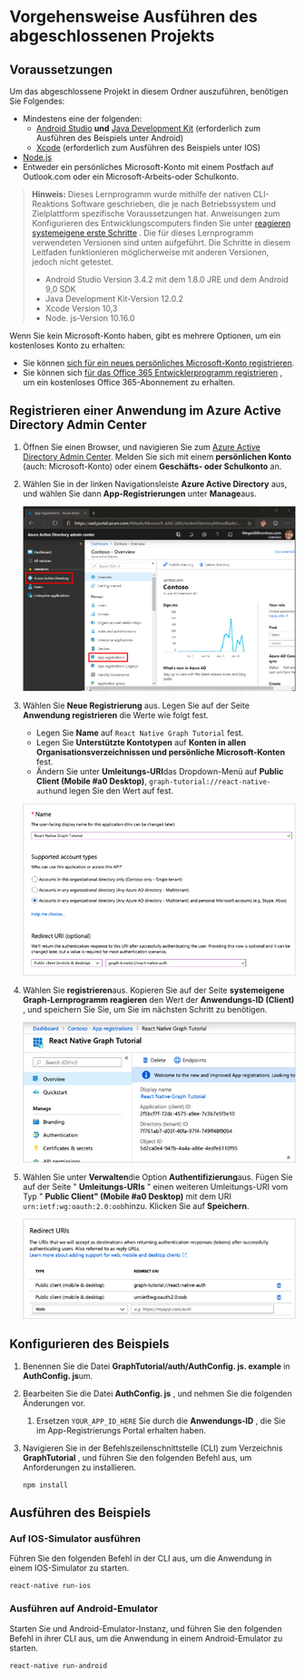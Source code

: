 # <a name="how-to-run-the-completed-project"></a>Vorgehensweise Ausführen des abgeschlossenen Projekts

## <a name="prerequisites"></a>Voraussetzungen

Um das abgeschlossene Projekt in diesem Ordner auszuführen, benötigen Sie Folgendes:

- Mindestens eine der folgenden:
  - [Android Studio](https://developer.android.com/studio/) **und** [Java Development Kit](https://jdk.java.net) (erforderlich zum Ausführen des Beispiels unter Android)
  - [Xcode](https://developer.apple.com/xcode/) (erforderlich zum Ausführen des Beispiels unter IOS)
- [Node.js](https://nodejs.org)
- Entweder ein persönliches Microsoft-Konto mit einem Postfach auf Outlook.com oder ein Microsoft-Arbeits-oder Schulkonto.

> **Hinweis:** Dieses Lernprogramm wurde mithilfe der nativen CLI-Reaktions Software geschrieben, die je nach Betriebssystem und Zielplattform spezifische Voraussetzungen hat. Anweisungen zum Konfigurieren des Entwicklungscomputers finden Sie unter [reagieren systemeigene erste Schritte](https://facebook.github.io/react-native/docs/getting-started) . Die für dieses Lernprogramm verwendeten Versionen sind unten aufgeführt. Die Schritte in diesem Leitfaden funktionieren möglicherweise mit anderen Versionen, jedoch nicht getestet.
>
> - Android Studio Version 3.4.2 mit dem 1.8.0 JRE und dem Android 9,0 SDK
> - Java Development Kit-Version 12.0.2
> - Xcode Version 10,3
> - Node. js-Version 10.16.0

Wenn Sie kein Microsoft-Konto haben, gibt es mehrere Optionen, um ein kostenloses Konto zu erhalten:

- Sie können [sich für ein neues persönliches Microsoft-Konto registrieren](https://signup.live.com/signup?wa=wsignin1.0&rpsnv=12&ct=1454618383&rver=6.4.6456.0&wp=MBI_SSL_SHARED&wreply=https://mail.live.com/default.aspx&id=64855&cbcxt=mai&bk=1454618383&uiflavor=web&uaid=b213a65b4fdc484382b6622b3ecaa547&mkt=E-US&lc=1033&lic=1).
- Sie können sich [für das Office 365 Entwicklerprogramm registrieren](https://developer.microsoft.com/office/dev-program) , um ein kostenloses Office 365-Abonnement zu erhalten.

## <a name="register-an-application-with-the-azure-active-directory-admin-center"></a>Registrieren einer Anwendung im Azure Active Directory Admin Center

1. Öffnen Sie einen Browser, und navigieren Sie zum [Azure Active Directory Admin Center](https://aad.portal.azure.com). Melden Sie sich mit einem **persönlichen Konto** (auch: Microsoft-Konto) oder einem **Geschäfts- oder Schulkonto** an.

1. Wählen Sie in der linken Navigationsleiste **Azure Active Directory** aus, und wählen Sie dann **App-Registrierungen** unter **Manage**aus.

    ![Ein Screenshot der APP-Registrierungen ](/tutorial/images/aad-portal-app-registrations.png)

1. Wählen Sie **Neue Registrierung** aus. Legen Sie auf der Seite **Anwendung registrieren** die Werte wie folgt fest.

    - Legen Sie **Name** auf `React Native Graph Tutorial` fest.
    - Legen Sie **Unterstützte Kontotypen** auf **Konten in allen Organisationsverzeichnissen und persönliche Microsoft-Konten** fest.
    - Ändern Sie unter **Umleitungs-URI**das Dropdown-Menü auf **Public Client (Mobile #a0 Desktop)**, `graph-tutorial://react-native-auth`und legen Sie den Wert auf fest.

    ![Screenshot der Seite "Anwendung registrieren"](/tutorial/images/aad-register-an-app.png)

1. Wählen Sie **registrieren**aus. Kopieren Sie auf der Seite **systemeigene Graph-Lernprogramm reagieren** den Wert der **Anwendungs-ID (Client)** , und speichern Sie Sie, um Sie im nächsten Schritt zu benötigen.

    ![Ein Screenshot der Anwendungs-ID der neuen App-Registrierung](/tutorial/images/aad-application-id.png)

1. Wählen Sie unter **Verwalten**die Option **Authentifizierung**aus. Fügen Sie auf der Seite " **Umleitungs-URIs** " einen weiteren Umleitungs-URI vom Typ " **Public Client" (Mobile #a0 Desktop)** mit dem URI `urn:ietf:wg:oauth:2.0:oob`hinzu. Klicken Sie auf **Speichern**.

    ![Screenshot der Seite "Umleitungs-URIs"](/tutorial/images/aad-redirect-uris.png)

## <a name="configure-the-sample"></a>Konfigurieren des Beispiels

1. Benennen Sie die Datei **GraphTutorial/auth/AuthConfig. js. example** in **AuthConfig. js**um.
1. Bearbeiten Sie die Datei **AuthConfig. js** , und nehmen Sie die folgenden Änderungen vor.
    1. Ersetzen `YOUR_APP_ID_HERE` Sie durch die **Anwendungs-ID** , die Sie im App-Registrierungs Portal erhalten haben.

1. Navigieren Sie in der Befehlszeilenschnittstelle (CLI) zum Verzeichnis **GraphTutorial** , und führen Sie den folgenden Befehl aus, um Anforderungen zu installieren.

    ```Shell
    npm install
    ```

## <a name="run-the-sample"></a>Ausführen des Beispiels

### <a name="run-on-ios-simulator"></a>Auf IOS-Simulator ausführen

Führen Sie den folgenden Befehl in der CLI aus, um die Anwendung in einem IOS-Simulator zu starten.

```Shell
react-native run-ios
```

### <a name="run-on-android-emulator"></a>Ausführen auf Android-Emulator

Starten Sie und Android-Emulator-Instanz, und führen Sie den folgenden Befehl in ihrer CLI aus, um die Anwendung in einem Android-Emulator zu starten.

```Shell
react-native run-android
```
